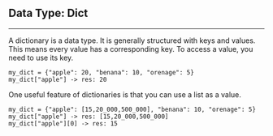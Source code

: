 ## Data Type: Dict

---
A dictionary is a data type. It is generally structured with keys and 
values. This means every value has a corresponding key. To access a 
value, you need to use its key.
```
my_dict = {"apple": 20, "benana": 10, "orenage": 5}
my_dict["apple"] -> res: 20
```
One useful feature of dictionaries is that you can use a list as a 
value.
```
my_dict = {"apple": [15,20_000,500_000], "benana": 10, "orenage": 5}
my_dict["apple"] -> res: [15,20_000,500_000]
my_dict["apple"][0] -> res: 15
```